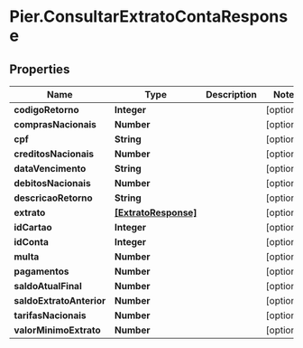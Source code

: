 # Pier.ConsultarExtratoContaResponse

## Properties
Name | Type | Description | Notes
------------ | ------------- | ------------- | -------------
**codigoRetorno** | **Integer** |  | [optional] 
**comprasNacionais** | **Number** |  | [optional] 
**cpf** | **String** |  | [optional] 
**creditosNacionais** | **Number** |  | [optional] 
**dataVencimento** | **String** |  | [optional] 
**debitosNacionais** | **Number** |  | [optional] 
**descricaoRetorno** | **String** |  | [optional] 
**extrato** | [**[ExtratoResponse]**](ExtratoResponse.md) |  | [optional] 
**idCartao** | **Integer** |  | [optional] 
**idConta** | **Integer** |  | [optional] 
**multa** | **Number** |  | [optional] 
**pagamentos** | **Number** |  | [optional] 
**saldoAtualFinal** | **Number** |  | [optional] 
**saldoExtratoAnterior** | **Number** |  | [optional] 
**tarifasNacionais** | **Number** |  | [optional] 
**valorMinimoExtrato** | **Number** |  | [optional] 


